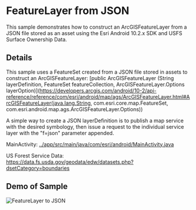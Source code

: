 # FeatureLayer from JSON

This sample demonstrates how to construct an ArcGISFeatureLayer from a JSON file stored as an asset using the Esri Android 10.2.x SDK and USFS Surface Ownership Data.

## Details

This sample uses a FeatureSet created from a JSON file stored in assets to construct an ArcGISFeatureLayer: [public ArcGISFeatureLayer (String layerDefinition, FeatureSet featureCollection, ArcGISFeatureLayer.Options layerOption)](https://developers.arcgis.com/android/10-2/api-reference/reference/com/esri/android/map/ags/ArcGISFeatureLayer.html#ArcGISFeatureLayer(java.lang.String, com.esri.core.map.FeatureSet, com.esri.android.map.ags.ArcGISFeatureLayer.Options))

A simple way to create a JSON layerDefinition is to publish a map service with the desired symbology, then issue a request to the individual service layer with the "f=json" parameter appended.

MainActivity:  [../app/src/main/java/com/esri/android/MainActivity.java](app/src/main/java/com/esri/android/MainActivity.java)

US Forest Service Data: https://data.fs.usda.gov/geodata/edw/datasets.php?dsetCategory=boundaries

## Demo of Sample
![FeatureLayer to JSON](../../repository-images/FeatureLayerToJSON.gif)

